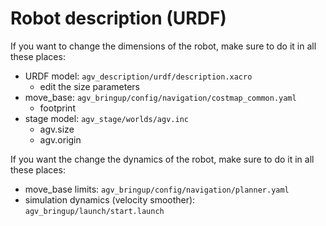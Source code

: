 # Robot description (URDF)

If you want to change the dimensions of the robot, make sure to do it in all these places:

- URDF model: `agv_description/urdf/description.xacro`
    - edit the size parameters
- move_base: `agv_bringup/config/navigation/costmap_common.yaml`
	- footprint
- stage model: `agv_stage/worlds/agv.inc`
    - agv.size
    - agv.origin

If you want the change the dynamics of the robot, make sure to do it in all these places:

- move_base limits: `agv_bringup/config/navigation/planner.yaml`
- simulation dynamics (velocity smoother): `agv_bringup/launch/start.launch`